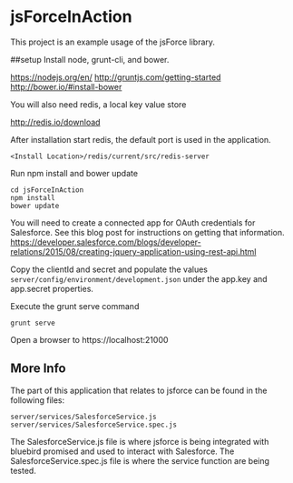 # jsForceInAction

This project is an example usage of the jsForce library. 

##setup
Install node, grunt-cli, and bower.

https://nodejs.org/en/
http://gruntjs.com/getting-started
http://bower.io/#install-bower

You will also need redis, a local key value store

http://redis.io/download

After installation start redis, the default port is used in the application.
```
<Install Location>/redis/current/src/redis-server
```

Run npm install and bower update
```
cd jsForceInAction
npm install
bower update
```
 
You will need to create a connected app for OAuth credentials for Salesforce. 
See this blog post for instructions on getting that information.
https://developer.salesforce.com/blogs/developer-relations/2015/08/creating-jquery-application-using-rest-api.html

Copy the clientId and secret and populate the values  
```server/config/environment/development.json```
under the app.key and app.secret properties.

Execute the grunt serve command
```
grunt serve
```

Open a browser to https://localhost:21000

## More Info
The part of this application that relates to jsforce can be found in the following files:
```
server/services/SalesforceService.js
server/services/SalesforceService.spec.js
```

The SalesforceService.js file is where jsforce is being integrated with bluebird 
promised and used to interact with Salesforce.
The SalesforceService.spec.js file is where the service function are being tested.
